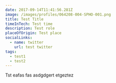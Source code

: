 ```yaml
---
date: 2017-09-14T11:41:56.281Z
image: /images/profiles/064208-004-SPHO-001.png
title: Test Title
timeInTech: Test time
description: Test role
placeOfOrigin: Test place
socialLinks:
  - name: twitter
    url: test twitter
tags:
  - test1
  - test2
---
```

Tst eafas fas asdgdgert etgeztez 
